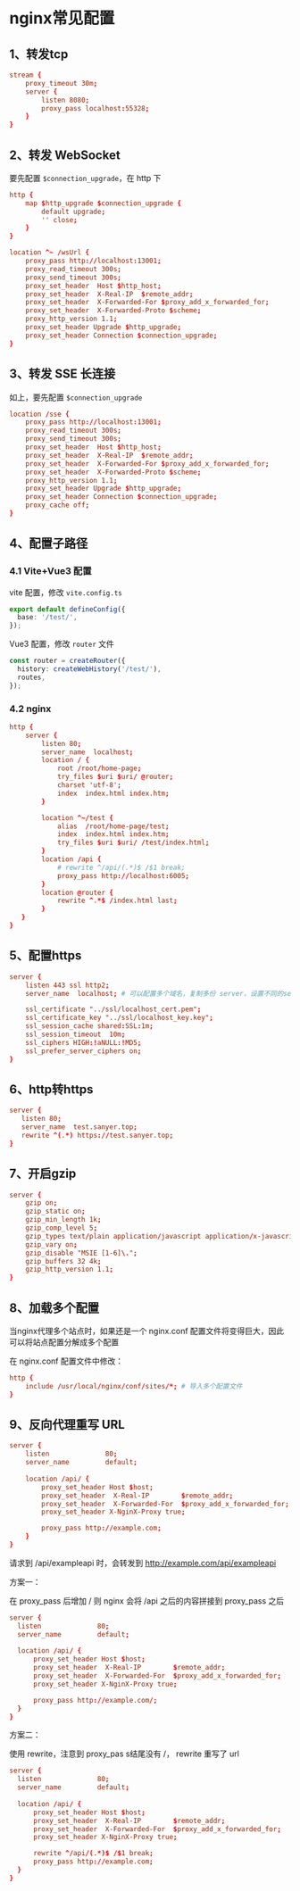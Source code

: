 # nginx常见配置

## 1、转发tcp

```conf
stream {
	proxy_timeout 30m;
    server {
        listen 8080;
        proxy_pass localhost:55328;
    }
}
```

## 2、转发 WebSocket

要先配置 `$connection_upgrade`，在 http 下

```conf
http {
    map $http_upgrade $connection_upgrade {
        default upgrade;
        '' close;
    }
}
```

```conf
location ^~ /wsUrl {
    proxy_pass http://localhost:13001;
    proxy_read_timeout 300s;
    proxy_send_timeout 300s;
    proxy_set_header  Host $http_host;
    proxy_set_header  X-Real-IP  $remote_addr;
    proxy_set_header  X-Forwarded-For $proxy_add_x_forwarded_for;
    proxy_set_header  X-Forwarded-Proto $scheme;
    proxy_http_version 1.1;
    proxy_set_header Upgrade $http_upgrade;
    proxy_set_header Connection $connection_upgrade;
}
```

## 3、转发 SSE 长连接

如上，要先配置 `$connection_upgrade`

```conf
location /sse {
    proxy_pass http://localhost:13001;
    proxy_read_timeout 300s;
    proxy_send_timeout 300s;
    proxy_set_header  Host $http_host;
    proxy_set_header  X-Real-IP  $remote_addr;
    proxy_set_header  X-Forwarded-For $proxy_add_x_forwarded_for;
    proxy_set_header  X-Forwarded-Proto $scheme;
    proxy_http_version 1.1;
    proxy_set_header Upgrade $http_upgrade;
    proxy_set_header Connection $connection_upgrade;
    proxy_cache off;
}
```

## 4、配置子路径

### 4.1 Vite+Vue3 配置

vite 配置，修改 `vite.config.ts`

```ts
export default defineConfig({
  base: '/test/',
});
```

Vue3 配置，修改 `router` 文件

```ts
const router = createRouter({
  history: createWebHistory('/test/'),
  routes,
});
```

### 4.2 nginx

```conf
http {
    server {
        listen 80;
        server_name  localhost;
        location / {
            root /root/home-page;
            try_files $uri $uri/ @router;
            charset 'utf-8';
            index  index.html index.htm;  
        }

        location ^~/test {
            alias  /root/home-page/test;
            index  index.html index.htm;
            try_files $uri $uri/ /test/index.html;
        }
        location /api {
            # rewrite ^/api/(.*)$ /$1 break;
            proxy_pass http://localhost:6005;
        }
        location @router {
            rewrite ^.*$ /index.html last;
        }
   }
}
```

## 5、配置https

```conf
server {
    listen 443 ssl http2;
    server_name  localhost; # 可以配置多个域名，复制多份 server，设置不同的server_name

    ssl_certificate "../ssl/localhost_cert.pem";
    ssl_certificate_key "../ssl/localhost_key.key";
    ssl_session_cache shared:SSL:1m;
    ssl_session_timeout  10m;
    ssl_ciphers HIGH:!aNULL:!MD5;
    ssl_prefer_server_ciphers on;
}
```

## 6、http转https

```conf
server {
   listen 80;
   server_name  test.sanyer.top;
   rewrite ^(.*) https://test.sanyer.top;
}
```

## 7、开启gzip

```conf
server {
    gzip on;
    gzip_static on;
    gzip_min_length 1k;
    gzip_comp_level 5;
    gzip_types text/plain application/javascript application/x-javascript text/css application/xml text/javascript application/x-httpd-php image/jpeg image/gif image/png application/vnd.ms-fontobject font/ttf font/opentype font/x-woff image/svg+xml;
    gzip_vary on;
    gzip_disable "MSIE [1-6]\.";   
    gzip_buffers 32 4k;
    gzip_http_version 1.1;
}
```

## 8、加载多个配置

当nginx代理多个站点时，如果还是一个 nginx.conf 配置文件将变得巨大，因此可以将站点配置分解成多个配置

在 nginx.conf 配置文件中修改：

```conf
http {
    include /usr/local/nginx/conf/sites/*; # 导入多个配置文件
}
```

## 9、反向代理重写 URL

```conf
server {
    listen              80;
    server_name         default;
    
    location /api/ {
        proxy_set_header Host $host;
        proxy_set_header  X-Real-IP        $remote_addr;
        proxy_set_header  X-Forwarded-For  $proxy_add_x_forwarded_for;
        proxy_set_header X-NginX-Proxy true;

        proxy_pass http://example.com;
    }
}
```

请求到 /api/exampleapi 时，会转发到 http://example.com/api/exampleapi

方案一：

在 proxy_pass 后增加 / 则 nginx 会将 /api 之后的内容拼接到 proxy_pass 之后

```conf
server {
  listen              80;
  server_name         default;
    
  location /api/ {
      proxy_set_header Host $host;
      proxy_set_header  X-Real-IP        $remote_addr;
      proxy_set_header  X-Forwarded-For  $proxy_add_x_forwarded_for;
      proxy_set_header X-NginX-Proxy true;

      proxy_pass http://example.com/;
  }
}
```

方案二：

使用 rewrite，注意到 proxy_pas s结尾没有 /， rewrite 重写了 url

```conf
server {
  listen              80;
  server_name         default;
    
  location /api/ {
      proxy_set_header Host $host;
      proxy_set_header  X-Real-IP        $remote_addr;
      proxy_set_header  X-Forwarded-For  $proxy_add_x_forwarded_for;
      proxy_set_header X-NginX-Proxy true;

      rewrite ^/api/(.*)$ /$1 break;
      proxy_pass http://example.com;
  }
}
```